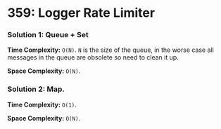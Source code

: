 # 359: Logger Rate Limiter

### Solution 1: Queue + Set
**Time Complexity:** `O(N)`. `N` is the size of the queue, in the worse case all messages in the queue are obsolete so need to clean it up.

**Space Complexity:** `O(N)`.

### Solution 2: Map.
**Time Complexity:** `O(1)`.

**Space Complexity:** `O(N)`.
